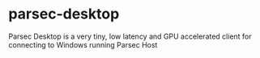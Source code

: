 # parsec-desktop
Parsec Desktop is a very tiny, low latency and GPU accelerated client for connecting to Windows running Parsec Host

